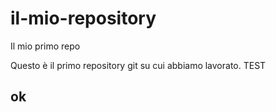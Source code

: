 # il-mio-repository
 Il mio primo repo

Questo è il primo repository git su cui abbiamo lavorato. TEST


## ok